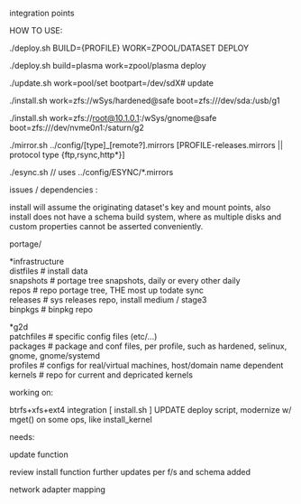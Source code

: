 integration points

HOW TO USE:

  ./deploy.sh BUILD={PROFILE} WORK=ZPOOL/DATASET DEPLOY

  ./deploy.sh build=plasma work=zpool/plasma deploy

  ./update.sh work=pool/set bootpart=/dev/sdX# update

  ./install.sh work=zfs://wSys/hardened@safe boot=zfs:///dev/sda:/usb/g1

  ./install.sh work=zfs://root@10.1.0.1:/wSys/gnome@safe boot=zfs:///dev/nvme0n1:/saturn/g2

  ./mirror.sh ../config/[type]_[remote?].mirrors [PROFILE-releases.mirrors || protocol type {ftp,rsync,http*}]

  ./esync.sh // uses ../config/ESYNC/*.mirrors




issues / dependencies :

  install will assume the originating dataset's key and mount points, also install does not have a schema build system, where as multiple disks and custom properties cannot be asserted conveniently. 


portage/

  *infrastructure\
  distfiles       # install data\
  snapshots       # portage tree snapshots, daily or every other daily\
  repos           # repo portage tree, THE most up todate sync\
  releases        # sys releases repo, install medium / stage3\
  binpkgs         # binpkg repo
  
  *g2d\
  patchfiles      # specific config files (etc/...)\
  packages        # package and conf files, per profile, such as hardened, selinux, gnome, gnome/systemd\
  profiles        # configs for real/virtual machines, host/domain name dependent\
  kernels         # repo for current and depricated kernels


working on:

  btrfs+xfs+ext4 integration [ install.sh ]
  UPDATE deploy script, modernize w/ mget() on some ops, like install_kernel


needs:

  update function
  
  review install function
  further updates per f/s and schema added

  network adapter mapping